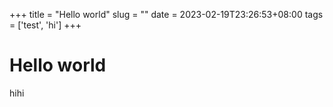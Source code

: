 +++
title = "Hello world"
slug = ""
date = 2023-02-19T23:26:53+08:00
tags = ['test', 'hi']
+++

# Hello world
hihi